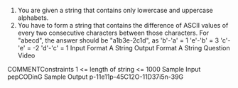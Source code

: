 1. You are given a string that contains only lowercase and uppercase alphabets. 
2. You have to form a string that contains the difference of ASCII values of every two consecutive characters between those characters.
   For "abecd", the answer should be "a1b3e-2c1d", as 
   'b'-'a' = 1
   'e'-'b' = 3
   'c'-'e' = -2
   'd'-'c' = 1
Input Format
A String
Output Format
A String
Question Video

  COMMENTConstraints
1 <= length of string <= 1000
Sample Input
pepCODinG
Sample Output
p-11e11p-45C12O-11D37i5n-39G
